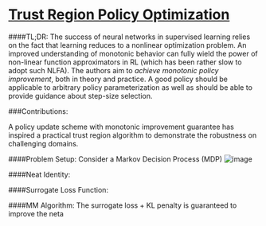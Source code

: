 [Trust Region Policy Optimization](https://arxiv.org/abs/1502.05477)
============================================

####TL;DR:
The success of	neural	networks	in	supervised	learning	relies	on	the	fact	that	learning	reduces	to	a	nonlinear	optimization	problem. An improved understanding of monotonic behavior can fully wield the power of non-linear function approximators in RL (which has been rather slow to adopt such NLFA). The authors aim to *achieve monotonic policy improvement*, both in theory and practice. A good policy should be applicable to arbitrary policy parameterization as well as should be able to provide guidance about step-size selection.

###Contributions:

A policy update scheme with monotonic improvement guarantee has inspired a practical trust region algorithm to demonstrate the robustness on challenging domains.

####Problem Setup:
Consider a Markov Decision Process (MDP)
![image](https://cloud.githubusercontent.com/assets/7057078/16541782/00df1dd4-4042-11e6-8236-3c0659ab8f41.png)

####Neat Identity:


####Surrogate Loss Function:


####MM Algorithm:
The surrogate loss + KL penalty is guaranteed to improve the neta





